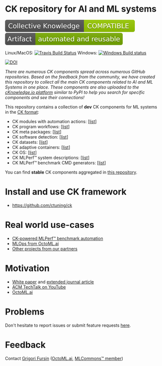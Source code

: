 # CK repository for AI and ML systems

[![compatibility](https://github.com/ctuning/ck-guide-images/blob/master/ck-compatible.svg)](https://github.com/ctuning/ck)
[![automation](https://github.com/ctuning/ck-guide-images/blob/master/ck-artifact-automated-and-reusable.svg)](https://cTuning.org/ae)

Linux/MacOS: [![Travis Build Status](https://travis-ci.org/ctuning/ck-ml.svg?branch=main)](https://travis-ci.org/ctuning/ck-ml)
Windows: [![Windows Build status](https://ci.appveyor.com/api/projects/status/gl53cle5dvkskvgr?svg=true)](https://ci.appveyor.com/project/gfursin/ck-ml)


[![DOI](https://zenodo.org/badge/355592552.svg)](https://zenodo.org/badge/latestdoi/355592552)


*There are numerous CK components spread across numerous GitHub repositories. 
Based on the feedback from the community, we have created this repository 
to collect all the main CK components related to AI and ML Systems in one place. 
These components are also uploaded to the [cKnowledge.io platform](https://cKnowledge.io) 
similar to PyPI to help you search for specific components and see their connections!*

This repository contains a collection of **dev** CK components for ML systems 
in the [CK format](https://arxiv.org/pdf/2011.01149.pdf):

* CK modules with automation actions: [[list](https://github.com/ctuning/ck/tree/master/ck/repo/module)]
* CK program workflows: [[list]( https://cKnowledge.io/programs )]
* CK meta packages: [[list]( https://cKnowledge.io/packages )]
* CK software detection: [[list]( https://cKnowledge.io/soft )]
* CK datasets: [[list]( https://cKnowledge.io/c/dataset )]
* CK adaptive containers: [[list]( https://cKnowledge.io/c/docker )]
* CK OS: [[list]( https://cKnowledge.io/c/os )]
* CK MLPerf&trade; system descriptions: [[list]( https://cKnowledge.io/c/sut )]
* CK MLPerf&trade; benchmark CMD generators: [[list]( https://cKnowledge.io/c/cmdgen )]

You can find **stable** CK components aggregated in [this repository](https://github.com/ctuning/ck-mlops).

# Install and use CK framework
* https://github.com/ctuning/ck

# Real world use-cases

* [CK-powered MLPerf&trade; benchmark automation](https://github.com/ctuning/ck/blob/master/docs/mlperf-automation/README.md)
* [MLOps from OctoML.ai](https://github.com/octoml/mlops)
* [Other projects from our partners]( https://cKnowledge.org/partners.html )

# Motivation

* [White paper](https://arxiv.org/pdf/2006.07161.pdf) and [extended journal article](https://arxiv.org/pdf/2011.01149.pdf)
* [ACM TechTalk on YouTube](https://www.youtube.com/watch?=7zpeIVwICa4)
* [OctoML.ai](https://OctoML.ai)

# Problems

Don't hesitate to report issues or submit feature requests [here](https://github.com/ctuning/ck-ml/issues).

# Feedback

Сontact [Grigori Fursin](https://cKnowledge.io/@gfursin) ([OctoML.ai](https://octoml.ai), [MLCommons&trade; member](https://mlcommons.org))

